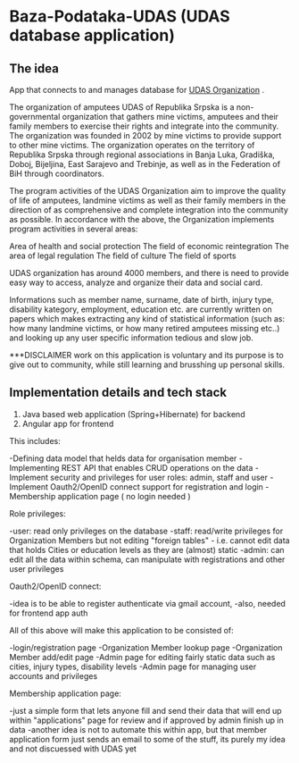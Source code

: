 # Baza-Podataka-UDAS (UDAS database application)

## The idea

App that connects to and manages database for [UDAS Organization](https://www.udas.rs.ba/) .

The organization of amputees UDAS of Republika Srpska is a non-governmental organization that gathers mine victims, amputees and their family members to exercise their rights and integrate into the community. 
The organization was founded in 2002 by mine victims to provide support to other mine victims. The organization operates on the territory of Republika Srpska through regional associations 
in Banja Luka, Gradiška, Doboj, Bijeljina, East Sarajevo and Trebinje, as well as in the Federation of BiH through coordinators.

The program activities of the UDAS Organization aim to improve the quality of life of amputees, landmine victims as well as their family members in the direction of as comprehensive and complete integration into the community as possible. 
In accordance with the above, the Organization implements program activities in several areas:

Area of health and social protection
The field of economic reintegration
The area of legal regulation
The field of culture
The field of sports

UDAS organization has around 4000 members, and there is need to provide easy way to access, analyze and organize their data and social card.

Informations such as member name, surname, date of birth, injury type, disability kategory, employment, education etc. 
are currently written on papers which makes extracting any kind of statistical information (such as: how many landmine victims, or how many retired amputees missing etc..) and looking up any user specific information tedious and slow job.

***DISCLAIMER work on this application is voluntary and its purpose is to give out to community, while still learning and brusshing up personal skills.

## Implementation details and tech stack

1. Java based web application (Spring+Hibernate) for backend
2. Angular app for frontend

This includes:

-Defining data model that helds data for organisation member 
-Implementing REST API that enables CRUD operations on the data
-Implement security and privileges for user roles: admin, staff and user
-Implement Oauth2/OpenID connect support for registration and login
-Membership application page ( no login needed )

Role privileges:

-user: read only privileges on the database
-staff: read/write privileges for Organization Members but not editing "foreign tables" - i.e. cannot edit data that holds Cities or education levels as they are (almost) static
-admin: can edit all the data within schema, can manipulate with registrations and other user privileges

Oauth2/OpenID connect:

-idea is to be able to register authenticate via gmail account, 
-also, needed for frontend app auth

All of this above will make this application to be consisted of:

-login/registration page
-Organization Member lookup page
-Organization Member add/edit page
-Admin page for editing fairly static data such as cities, injury types, disability levels
-Admin page for managing user accounts and privileges

Membership application page:

-just a simple form that lets anyone fill and send their data that will end up within "applications" page for review and if approved by admin finish up in data
-another idea is not to automate this within app, but that member application form just sends an email to some of the stuff, its purely my idea and not discuessed with UDAS yet






